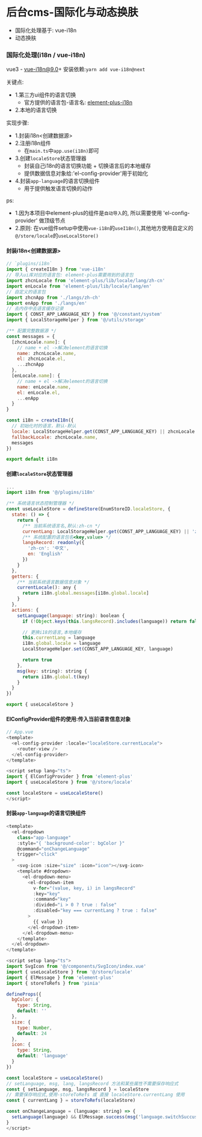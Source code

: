 # 后台cms-国际化与动态换肤
- 国际化处理基于: vue-i18n
- 动态换肤




### 国际化处理(i18n / vue-i18n)
vue3 - vue-i18n@9.0+
安装依赖:`yarn add vue-i18n@next`

关键点:
- 1.第三方ui组件的语言切换
  - 官方提供的语言包-语言名: [element-plus-i18n](https://element-plus.gitee.io/zh-CN/guide/i18n.html#cdn-%E7%94%A8%E6%B3%95)
- 2.本地的语言切换

实现步骤:
- 1.封装i18n<创建数据源>
- 2.注册i18n组件
  - 在`main.ts`中`app.use(i18n)`即可
- 3.创建`localeStore`状态管理器
  - 封装自己i18n的语言切换功能 + 切换语言后的本地缓存
  - 提供数据信息对象给:'el-config-provider'用于初始化
- 4.封装`app-language`的语言切换组件
  + 用于提供触发语言切换的动作

ps:
- 1.因为本项目中element-plus的组件是`自动导入`的,
所以需要使用 'el-config-provider' 做顶级节点
- 2.原则: 在vue组件setup中使用`vue-i18n`的`useI18n()`,其他地方使用自定义的`@/store/locale`的`useLocalStore()`



#### 封装i18n<创建数据源>
```javascript
// `plugins/i18n`
import { createI18n } from 'vue-i18n'
// 导入ui库对应的语言包: element-plus需要用到的语言包
import zhcnLocale from 'element-plus/lib/locale/lang/zh-cn'
import enLocale from 'element-plus/lib/locale/lang/en'
// 自定义的语言包
import zhcnApp from './langs/zh-ch'
import enApp from './langs/en'
// 去内存中去语言缓存记录
import { CONST_APP_LANGUAGE_KEY } from '@/constant/system'
import { LocalStorageHelper } from '@/utils/storage'

/** 配置完整数据源 */
const messages = {
  [zhcnLocale.name]: {
    // name + el ->解决element的语言切换
    name: zhcnLocale.name,
    el: zhcnLocale.el,
    ...zhcnApp
  },
  [enLocale.name]: {
    // name + el ->解决element的语言切换
    name: enLocale.name,
    el: enLocale.el,
    ...enApp
  }
}

const i18n = createI18n({
  // 初始化时的语言，默认-默认
  locale: LocalStorageHelper.get(CONST_APP_LANGUAGE_KEY) || zhcnLocale.name,
  fallbackLocale: zhcnLocale.name,
  messages
})

export default i18n
```


#### 创建`localeStore`状态管理器
```javascript
...
import i18n from '@/plugins/i18n'

/** 系统语言状态控制管理器 */
const useLocaleStore = defineStore(EnumStoreID.localeStore, {
  state: () => {
    return {
      /** 当前系统语言名,默认:zh-cn */
      currentLang: LocalStorageHelper.get(CONST_APP_LANGUAGE_KEY) || 'zh-cn',
      /** 系统配置的语言包名<key,value> */
      langsRecord: readonly({
        'zh-cn': '中文',
        en: 'English'
      })
    }
  },
  getters: {
    /** 当前系统语言数据信息对象 */
    currentLocale(): any {
      return i18n.global.messages[i18n.global.locale]
    }
  },
  actions: {
    setLanguage(language: string): boolean {
      if (!Object.keys(this.langsRecord).includes(language)) return false

      // 更换i18的语言,本地缓存
      this.currentLang = language
      i18n.global.locale = language
      LocalStorageHelper.set(CONST_APP_LANGUAGE_KEY, language)

      return true
    },
    msg(key: string): string {
      return i18n.global.t(key)
    }
  }
})

export { useLocaleStore }
```


#### ElConfigProvider组件的使用:传入当前语言信息对象
```javascript
// App.vue 
<template>
  <el-config-provider :locale="localeStore.currentLocale">
    <router-view />
  </el-config-provider>
</template>

<script setup lang="ts">
import { ElConfigProvider } from 'element-plus'
import { useLocaleStore } from '@/store/locale'

const localeStore = useLocaleStore()
</script>
```


#### 封装`app-language`的语言切换组件
```javascript
<template>
  <el-dropdown
    class="app-language"
    :style="{ 'background-color': bgColor }"
    @command="onChangeLanguage"
    trigger="click"
  >
    <svg-icon :size="size" :icon="icon"></svg-icon>
    <template #dropdown>
      <el-dropdown-menu>
        <el-dropdown-item
          v-for="(value, key, i) in langsRecord"
          :key="key"
          :command="key"
          :divided="i > 0 ? true : false"
          :disabled="key === currentLang ? true : false"
        >
          {{ value }}
        </el-dropdown-item>
      </el-dropdown-menu>
    </template>
  </el-dropdown>
</template>

<script setup lang="ts">
import SvgIcon from '@/components/SvgIcon/index.vue'
import { useLocaleStore } from '@/store/locale'
import { ElMessage } from 'element-plus'
import { storeToRefs } from 'pinia'

defineProps({
  bgColor: {
    type: String,
    default: ''
  },
  size: {
    type: Number,
    default: 24
  },
  icon: {
    type: String,
    default: 'language'
  }
})

const localeStore = useLocaleStore()
// setLanguage, msg, lang, langsRecord 方法和某些属性不需要保存响应式
const { setLanguage, msg, langsRecord } = localeStore
// 需要保存响应式,使用-storeToRefs 或 直接 localeStore.currentLang 使用
const { currentLang } = storeToRefs(localeStore)

const onChangeLanguage = (language: string) => {
  setLanguage(language) && ElMessage.success(msg('language.switchSuccuss'))
}
</script>
```
